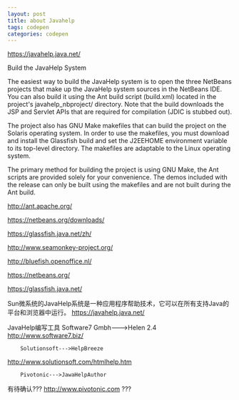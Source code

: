 ```yaml
---
layout: post
title: about Javahelp  
tags: codepen
categories: codepen
---
```


https://javahelp.java.net/

Build the JavaHelp System

The easiest way to build the JavaHelp system is to open the three NetBeans projects that make up the JavaHelp system sources in the NetBeans IDE. You can also build it using the Ant build script (build.xml) located in the project's javahelp_nbproject/ directory. Note that the build downloads the JSP and Servlet APIs that are required for compilation (JDIC is stubbed out).

The project also has GNU Make makefiles that can build the project on the Solaris operating system. In order to use the makefiles, you must download and install the Glassfish build and set the J2EEHOME environment variable to its top-level directory. The makefiles are adaptable to the Linux operating system.

The primary method for building the project is using GNU Make, the Ant scripts are provided solely for your convenience. The demos included with the release can only be built using the makefiles and are not built during the Ant build.

http://ant.apache.org/ 
 

https://netbeans.org/downloads/


https://glassfish.java.net/zh/



http://www.seamonkey-project.org/


http://bluefish.openoffice.nl/
 

https://netbeans.org/

https://glassfish.java.net/


Sun微系统的JavaHelp系统是一种应用程序帮助技术，它可以在所有支持Java的平台和浏览器中运行。
https://javahelp.java.net/

JavaHelp编写工具
        Software7 Gmbh--->Helen 2.4
 http://www.software7.biz/

       

        Solutionsoft--->HelpBreeze
 http://www.solutionsoft.com/htmlhelp.htm



        Pivotonic--->JawaHelpAuthor
有待确认???     http://www.pivotonic.com    ???